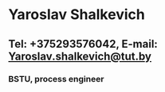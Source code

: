 # Yaroslav Shalkevich
## Tel: +375293576042, E-mail: Yaroslav.shalkevich@tut.by
### BSTU, process engineer
